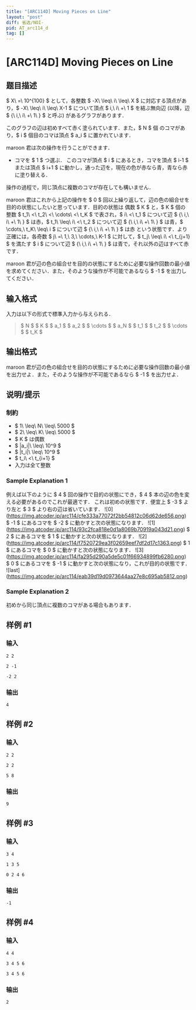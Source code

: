 ```yaml
---
title: "[ARC114D] Moving Pieces on Line"
layout: "post"
diff: 省选/NOI-
pid: AT_arc114_d
tag: []
---
```


# [ARC114D] Moving Pieces on Line

## 题目描述

[problemUrl]: https://atcoder.jp/contests/arc114/tasks/arc114_d

$ X\ =\ 10^{100} $ として，各整数 $ -X\ \leq\ i\ \leq\ X $ に対応する頂点があり，$ -X\ \leq\ i\ \leq\ X-1 $ について頂点 $ i,\ i\ +\ 1 $ を結ぶ無向辺 (以降，辺 $ \{\ i,\ i\ +\ 1\ \} $ と呼ぶ) があるグラフがあります．

このグラフの辺は初めすべて赤く塗られています．また，$ N $ 個 のコマがあり，$ i $ 個目のコマは頂点 $ a_i $ に置かれています．

maroon 君は次の操作を行うことができます．

- コマを $ 1 $ つ選ぶ． このコマが頂点 $ i $ にあるとき，コマを頂点 $ i-1 $ または頂点 $ i+1 $ に動かし，通った辺を，現在の色が赤なら青，青なら赤に塗り替える．

操作の過程で，同じ頂点に複数のコマが存在しても構いません．

maroon 君はこれから上記の操作を $ 0 $ 回以上繰り返して，辺の色の組合せを目的の状態にしたいと思っています．目的の状態は 偶数 $ K $ と，$ K $ 個の整数 $ t_1\ <\ t_2\ <\ \cdots\ <\ t_K $ で表され，$ i\ <\ t_1 $ について辺 $ \{\ i,\ i\ +\ 1\ \} $ は赤，$ t_1\ \leq\ i\ <\ t_2 $ について辺 $ \{\ i,\ i\ +\ 1\ \} $ は青，$ \cdots,\ t_K\ \leq\ i $ について辺 $ \{\ i,\ i\ +\ 1\ \} $ は赤 という状態です．より正確には，各奇数 $ j\ =\ 1,\ 3,\ \cdots,\ K-1 $ に対して，$ t_j\ \leq\ i\ <\ t_{j+1} $ を満たす $ i $ について辺 $ \{\ i,\ i\ +\ 1\ \} $ は青で，それ以外の辺はすべて赤です．

maroon 君が辺の色の組合せを目的の状態にするために必要な操作回数の最小値を求めてください．また，そのような操作が不可能であるなら $ -1 $ を出力してください．

## 输入格式

入力は以下の形式で標準入力から与えられる．

> $ N $ $ K $ $ a_1 $ $ a_2 $ $ \cdots $ $ a_N $ $ t_1 $ $ t_2 $ $ \cdots $ $ t_K $

## 输出格式

maroon 君が辺の色の組合せを目的の状態にするために必要な操作回数の最小値を出力せよ．また，そのような操作が不可能であるなら $ -1 $ を出力せよ．

## 说明/提示

### 制約

- $ 1\ \leq\ N\ \leq\ 5000 $
- $ 2\ \leq\ K\ \leq\ 5000 $
- $ K $ は偶数
- $ |a_i|\ \leq\ 10^9 $
- $ |t_i|\ \leq\ 10^9 $
- $ t_i\ <\ t_{i+1} $
- 入力は全て整数

### Sample Explanation 1

例えば以下のように $ 4 $ 回の操作で目的の状態にでき，$ 4 $ 本の辺の色を変える必要があるのでこれが最適です． これは初めの状態です．便宜上 $ -3 $ より左と $ 3 $ より右の辺は省いています． !\[0\](https://img.atcoder.jp/arc114/cfe333a77072f2bb54812c06d62de656.png) $ -1 $ にあるコマを $ -2 $ に動かすと次の状態になります． !\[1\](https://img.atcoder.jp/arc114/93c2fca818e0d1a8069b70919a043d21.png) $ 2 $ にあるコマを $ 1 $ に動かすと次の状態になります． !\[2\](https://img.atcoder.jp/arc114/f7520729ea3f02659eef7df2d17c1363.png) $ 1 $ にあるコマを $ 0 $ に動かすと次の状態になります． !\[3\](https://img.atcoder.jp/arc114/fa295d290a5de5c01f66934899fb6280.png) $ 0 $ にあるコマを $ -1 $ に動かすと次の状態になり，これが目的の状態です． !\[last\](https://img.atcoder.jp/arc114/eab39d19d0973644aa27e8c695ab5812.png)

### Sample Explanation 2

初めから同じ頂点に複数のコマがある場合もあります．

## 样例 #1

### 输入

```
2 2
2 -1
-2 2
```

### 输出

```
4
```

## 样例 #2

### 输入

```
2 2
2 2
5 8
```

### 输出

```
9
```

## 样例 #3

### 输入

```
3 4
1 3 5
0 2 4 6
```

### 输出

```
-1
```

## 样例 #4

### 输入

```
4 4
3 4 5 6
3 4 5 6
```

### 输出

```
2
```

